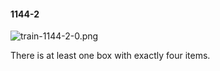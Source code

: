 #### 1144-2
![train-1144-2-0.png](https://github.com/lil-lab/nlvr/raw/master/nlvr/train/images/20/train-1144-2-0.png "train-1144-2-0.png")

There is at least one box with exactly four items.